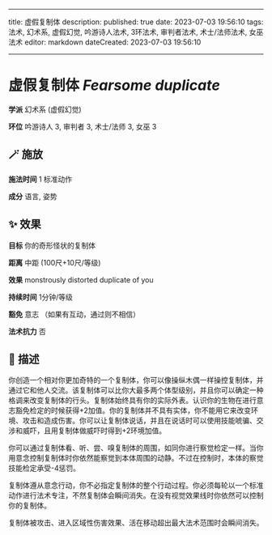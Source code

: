 
---
title: 虚假复制体
description: 
published: true
date: 2023-07-03 19:56:10
tags: 法术, 幻术系, 虚假幻觉, 吟游诗人法术, 3环法术, 审判者法术, 术士/法师法术, 女巫法术
editor: markdown
dateCreated: 2023-07-03 19:56:10

---

# **虚假复制体** *Fearsome duplicate*

**学派** 幻术系 (虚假幻觉) 

**环位** 吟游诗人 3, 审判者 3, 术士/法师 3, 女巫 3

## 🪄 施放

**施法时间** 1 标准动作

**成分** 语言, 姿势

## ✨ 效果 

**目标** 你的奇形怪状的复制体 

**距离** 中距 (100尺+10尺/等级) 

**效果** monstrously distorted duplicate of you 

**持续时间** 1分钟/等级 

**豁免** 意志 （如果有互动，通过则不相信）

**法术抗力** 否

## 📖 描述

你创造一个相对你更加奇特的一个复制体，你可以像操纵木偶一样操控复制体，并通过它和他人交流。该复制体可以比你大最多两个体型级别，并且你可以确定一种格调来改变复制体的行头。复制体始终具有你的实际外表。认识你的生物在进行意志豁免检定的时候获得+2加值。你的复制体并不具有实体，你不能用它来改变环境、攻击和造成伤害。你可以让复制体说话，并且在说话时可以使用技能唬骗、交涉和威吓，且用复制体做威吓时得到+2环境加值。

你可以通过复制体看、听、尝、嗅复制体的周围，如同你进行察觉检定一样。当你用意念控制复制体时你依然能察觉到本体周围的动静。不过在控制时，本体的察觉技能检定承受-4惩罚。

复制体遵从意念行动，你不必指定复制体的整个行动过程。你必须每轮以一个标准动作进行法术专注，不然复制体会瞬间消失。在没有视觉效果线时你依然可以控制你的复制体。

复制体被攻击、进入区域性伤害效果、活在移动超出最大法术范围时会瞬间消失。
    